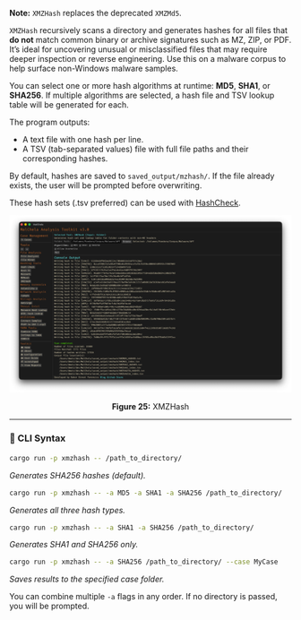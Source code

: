 **Note:** `XMZHash` replaces the deprecated `XMZMd5`.

`XMZHash` recursively scans a directory and generates hashes for all files that **do not** match common binary or archive signatures such as MZ, ZIP, or PDF. It’s ideal for uncovering unusual or misclassified files that may require deeper inspection or reverse engineering. Use this on a malware corpus to help surface non-Windows malware samples.

You can select one or more hash algorithms at runtime: **MD5**, **SHA1**, or **SHA256**. If multiple algorithms are selected, a hash file and TSV lookup table will be generated for each.

The program outputs:
- A text file with one hash per line.
- A TSV (tab-separated values) file with full file paths and their corresponding hashes.

By default, hashes are saved to `saved_output/mzhash/`. If the file already exists, the user will be prompted before overwriting.

These hash sets (.tsv preferred) can be used with [HashCheck](hashcheck.md).

![XMZHash](../images/xmzhash.png)

<p align="center"><strong>Figure 25:</strong> XMZHash</p>

---

### 🔧 CLI Syntax

```bash
cargo run -p xmzhash -- /path_to_directory/
```
*Generates SHA256 hashes (default).*

```bash
cargo run -p xmzhash -- -a MD5 -a SHA1 -a SHA256 /path_to_directory/
```
*Generates all three hash types.*

```bash
cargo run -p xmzhash -- -a SHA1 -a SHA256 /path_to_directory/
```
*Generates SHA1 and SHA256 only.*

```bash
cargo run -p xmzhash -- -a SHA256 /path_to_directory/ --case MyCase
```
*Saves results to the specified case folder.*

You can combine multiple `-a` flags in any order. If no directory is passed, you will be prompted.
